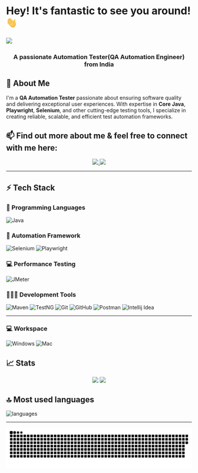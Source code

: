 # Hey! It's fantastic to see you around! <img src="/Hi.gif" width="30px" height="30px">
![](https://komarev.com/ghpvc/?username=prog-harsh&style=for-the-badge&color=0891b2&labelColor=1c1917)
<h3 align="center">A passionate Automation Tester(QA Automation Engineer) from India</h3>

## 🚀 About Me
I'm a **QA Automation Tester** passionate about ensuring software quality and delivering exceptional user experiences. With expertise in **Core Java**, **Playwright**, **Selenium**, and other cutting-edge testing tools, I specialize in creating reliable, scalable, and efficient test automation frameworks.

## 📫 Find out more about me & feel free to connect with me here:
<p align="center">
	<a
	 href="https://www.facebook.com/profile.php?id=100017563573221">
  <img  src="https://img.shields.io/badge/Facebook-E4405F?style=for-the-badge&logo=facebook&logoColor=white" />
</a>
        <a href="mailto:pranjalsingh94504@gmail.com">
		<img src="https://img.shields.io/badge/Gmail-D14836?style=for-the-badge&logo=gmail&logoColor=white" />
	</a>
</p>

---

## ⚡ Tech Stack


### 🚀 Programming Languages
![Java](https://img.shields.io/badge/Java-ED8B00?style=for-the-badge&logo=java&logoColor=white)

### 🧩 Automation Framework
![Selenium](https://img.shields.io/badge/Selenium-43B02A?style=for-the-badge&logo=selenium&logoColor=white)
![Playwright](https://img.shields.io/badge/Playwright-2B2B2B?style=for-the-badge&logo=playwright&logoColor=white)


### 💻 Performance Testing
![JMeter](https://img.shields.io/badge/JMeter-D22128?style=for-the-badge&logo=apache-jmeter&logoColor=white)

### 🧑🏻‍💻 Development Tools
![Maven](https://img.shields.io/badge/Maven-C71A36?style=for-the-badge&logo=apache-maven&logoColor=white)
![TestNG](https://img.shields.io/badge/TestNG-FF5722?style=for-the-badge&logo=testng&logoColor=white)
![Git](https://img.shields.io/badge/Git-F05032?style=for-the-badge&logo=git&logoColor=white)
![GitHub](https://img.shields.io/badge/GitHub-181717?style=for-the-badge&logo=github&logoColor=white)
![Postman](https://img.shields.io/badge/Postman-FF6C37?style=for-the-badge&logo=Postman&logoColor=white)
![Intellij Idea](https://img.shields.io/badge/IntellijIdea-0078D4?style=for-the-badge&logo=intellij%20idea&logoColor=white)

---

### 💻 Workspace

![Windows](https://img.shields.io/badge/Windows-0078D6?style=for-the-badge&logo=windows&logoColor=white)
![Mac](https://img.shields.io/badge/Mac-E95420?style=for-the-badge&logo=Mac&logoColor=white)

## 📈 Stats

<p align="center">
  <img width="48%" src="https://github-readme-stats.vercel.app/api?username=pranjal0612&show_icons=true&hide_border=true&theme=radical" />
  <img width="48%" src="https://github-readme-streak-stats.herokuapp.com/?user=pranjal0612&hide_border=true&theme=radical" />
</p>


## 🔝 Most used languages

  <img alt="languages" src="https://github-readme-stats.vercel.app/api/top-langs/?username=pranjal0612&layout=compact&hide_border=true&theme=radical" />

---

<p align="center">
   <img src="/github-contribution-grid-snake.svg" alt="snake">
</p>
